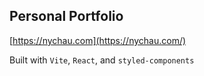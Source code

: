## Personal Portfolio
[https://nychau.com](https://nychau.com/)

Built with `Vite`, `React`, and `styled-components`